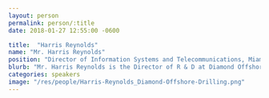 ```yaml
---
layout: person
permalink: person/:title
date: 2018-01-27 12:55:00 -0600

title:  "Harris Reynolds"
name: "Mr. Harris Reynolds"
position: "Director of Information Systems and Telecommunications, Miami International Airport"
blurb: "Mr. Harris Reynolds is the Director of R & D at Diamond Offshore Drilling, Inc."
categories: speakers
image: "/res/people/Harris-Reynolds_Diamond-Offshore-Drilling.png"
---
```

